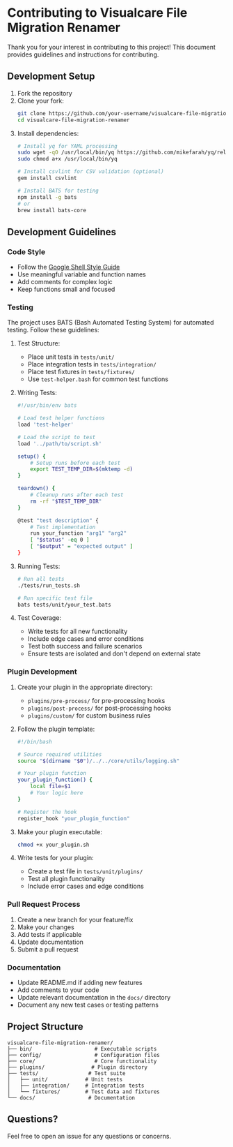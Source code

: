 # Contributing to Visualcare File Migration Renamer

Thank you for your interest in contributing to this project! This document provides guidelines and instructions for contributing.

## Development Setup

1. Fork the repository
2. Clone your fork:
   ```bash
   git clone https://github.com/your-username/visualcare-file-migration-renamer.git
   cd visualcare-file-migration-renamer
   ```
3. Install dependencies:
   ```bash
   # Install yq for YAML processing
   sudo wget -qO /usr/local/bin/yq https://github.com/mikefarah/yq/releases/latest/download/yq_linux_amd64
   sudo chmod a+x /usr/local/bin/yq
   
   # Install csvlint for CSV validation (optional)
   gem install csvlint

   # Install BATS for testing
   npm install -g bats
   # or
   brew install bats-core
   ```

## Development Guidelines

### Code Style

- Follow the [Google Shell Style Guide](https://google.github.io/styleguide/shellguide.html)
- Use meaningful variable and function names
- Add comments for complex logic
- Keep functions small and focused

### Testing

The project uses BATS (Bash Automated Testing System) for automated testing. Follow these guidelines:

1. Test Structure:
   - Place unit tests in `tests/unit/`
   - Place integration tests in `tests/integration/`
   - Place test fixtures in `tests/fixtures/`
   - Use `test-helper.bash` for common test functions

2. Writing Tests:
   ```bash
   #!/usr/bin/env bats
   
   # Load test helper functions
   load 'test-helper'
   
   # Load the script to test
   load '../path/to/script.sh'
   
   setup() {
       # Setup runs before each test
       export TEST_TEMP_DIR=$(mktemp -d)
   }
   
   teardown() {
       # Cleanup runs after each test
       rm -rf "$TEST_TEMP_DIR"
   }
   
   @test "test description" {
       # Test implementation
       run your_function "arg1" "arg2"
       [ "$status" -eq 0 ]
       [ "$output" = "expected output" ]
   }
   ```

3. Running Tests:
   ```bash
   # Run all tests
   ./tests/run_tests.sh
   
   # Run specific test file
   bats tests/unit/your_test.bats
   ```

4. Test Coverage:
   - Write tests for all new functionality
   - Include edge cases and error conditions
   - Test both success and failure scenarios
   - Ensure tests are isolated and don't depend on external state

### Plugin Development

1. Create your plugin in the appropriate directory:
   - `plugins/pre-process/` for pre-processing hooks
   - `plugins/post-process/` for post-processing hooks
   - `plugins/custom/` for custom business rules

2. Follow the plugin template:
   ```bash
   #!/bin/bash
   
   # Source required utilities
   source "$(dirname "$0")/../../core/utils/logging.sh"
   
   # Your plugin function
   your_plugin_function() {
       local file=$1
       # Your logic here
   }
   
   # Register the hook
   register_hook "your_plugin_function"
   ```

3. Make your plugin executable:
   ```bash
   chmod +x your_plugin.sh
   ```

4. Write tests for your plugin:
   - Create a test file in `tests/unit/plugins/`
   - Test all plugin functionality
   - Include error cases and edge conditions

### Pull Request Process

1. Create a new branch for your feature/fix
2. Make your changes
3. Add tests if applicable
4. Update documentation
5. Submit a pull request

### Documentation

- Update README.md if adding new features
- Add comments to your code
- Update relevant documentation in the `docs/` directory
- Document any new test cases or testing patterns

## Project Structure

```
visualcare-file-migration-renamer/
├── bin/                    # Executable scripts
├── config/                 # Configuration files
├── core/                   # Core functionality
├── plugins/               # Plugin directory
├── tests/                # Test suite
│   ├── unit/            # Unit tests
│   ├── integration/     # Integration tests
│   └── fixtures/        # Test data and fixtures
└── docs/                 # Documentation
```

## Questions?

Feel free to open an issue for any questions or concerns. 
